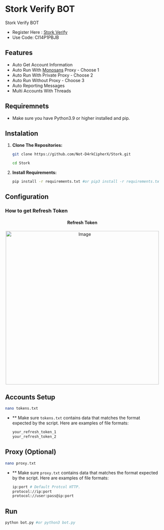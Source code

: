 # Stork Verify BOT
Stork Verify BOT

- Register Here : [Stork Verify](https://chrome.google.com/webstore/detail/stork/knnliglhgkmlblppdejchidfihjnockl)
- Use Code: CI14P1PBJB

## Features

  - Auto Get Account Information
  - Auto Run With [Monosans](https://raw.githubusercontent.com/monosans/proxy-list/main/proxies/all.txt) Proxy - Choose 1
  - Auto Run With Private Proxy - Choose 2
  - Auto Run Without Proxy - Choose 3
  - Auto Reporting Messages
  - Multi Accounts With Threads

## Requiremnets

- Make sure you have Python3.9 or higher installed and pip.

## Instalation

1. **Clone The Repositories:**
   ```bash
   git clone https://github.com/Not-D4rkCipherX/Stork.git
   ```
   ```bash
   cd Stork
   ```

2. **Install Requirements:**
   ```bash
   pip install -r requirements.txt #or pip3 install -r requirements.txt
   ```

## Configuration

### How to get Refresh Token
<div style="text-align: center;">
  <h4><strong>Refresh Token</strong></h4>
  <img src="image.png" alt="Image" width="500"/>
</div>

## Accounts Setup
```bash
nano tokens.txt
```
- ** Make sure `tokens.txt` contains data that matches the format expected by the script. Here are examples of file formats:
  ```bash
  your_refresh_token_1
  your_refresh_token_2
  ```
## Proxy (Optional)
```bash
nano proxy.txt
```
- **  Make sure `proxy.txt` contains data that matches the format expected by the script. Here are examples of file formats:
  ```bash
  ip:port # Default Protcol HTTP.
  protocol://ip:port
  protocol://user:pass@ip:port
  ```

## Run

```bash
python bot.py #or python3 bot.py
```

